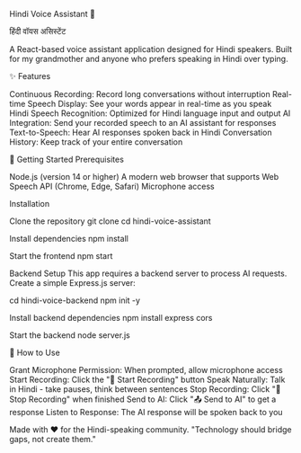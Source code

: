 Hindi Voice Assistant 🎤

हिंदी वॉयस असिस्टेंट

A React-based voice assistant application designed for Hindi speakers. Built for my grandmother and anyone who prefers speaking in Hindi over typing.

✨ Features

Continuous Recording: Record long conversations without interruption
Real-time Speech Display: See your words appear in real-time as you speak
Hindi Speech Recognition: Optimized for Hindi language input and output
AI Integration: Send your recorded speech to an AI assistant for responses
Text-to-Speech: Hear AI responses spoken back in Hindi
Conversation History: Keep track of your entire conversation

🚀 Getting Started
Prerequisites

Node.js (version 14 or higher)
A modern web browser that supports Web Speech API (Chrome, Edge, Safari)
Microphone access

Installation

Clone the repository
  git clone <your-repo-url>
  cd hindi-voice-assistant

Install dependencies
  npm install

Start the frontend
  npm start


Backend Setup
This app requires a backend server to process AI requests. Create a simple Express.js server:

  cd hindi-voice-backend
  npm init -y

Install backend dependencies
  npm install express cors

Start the backend
  node server.js


🎯 How to Use

Grant Microphone Permission: When prompted, allow microphone access
Start Recording: Click the "🎤 Start Recording" button
Speak Naturally: Talk in Hindi - take pauses, think between sentences
Stop Recording: Click "🔴 Stop Recording" when finished
Send to AI: Click "📤 Send to AI" to get a response
Listen to Response: The AI response will be spoken back to you


Made with ❤️ for the Hindi-speaking community.
"Technology should bridge gaps, not create them."
